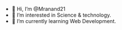 - 👋 Hi, I’m @Mranand21
- 👀 I’m interested in Science & technology.
- 🌱 I’m currently learning Web Development.

<!---
Mranand21/Mranand21 is a ✨ special ✨ repository because its `README.md` (this file) appears on your GitHub profile.
You can click the Preview link to take a look at your changes.
--->
